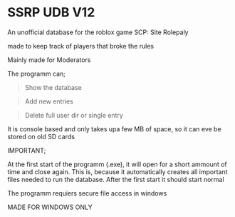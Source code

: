 # SSRP UDB V12

An unofficial database for the roblox game SCP: Site Rolepaly



made to keep track of players that broke the rules

Mainly made for Moderators

The programm can;

>Show the database

>Add new entries

>Delete full user dir or single entry



It is console based and only takes upa  few MB of space, so it can eve be stored on old SD cards



IMPORTANT;

At the first start of the programm (.exe), it will open for a short ammount of time and close again. This is, because it automatically creates all important files needed to run the database. After the first start it should start normal



The programm requiers secure file access in windows



MADE FOR WINDOWS ONLY


